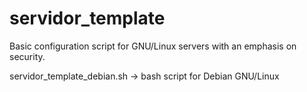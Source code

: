# servidor_template
Basic configuration script for GNU/Linux servers with an emphasis on security.

servidor_template_debian.sh -> bash script for Debian GNU/Linux

